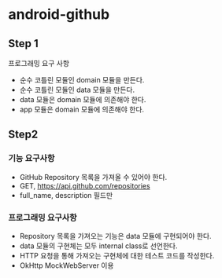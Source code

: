 # android-github

## Step 1
프로그래밍 요구 사항
- 순수 코틀린 모듈인 domain 모듈을 만든다.
- 순수 코틀린 모듈인 data 모듈을 만든다.
- data 모듈은 domain 모듈에 의존해야 한다.
- app 모듈은 domain 모듈에 의존해야 한다.

## Step2

### 기능 요구사항
- GitHub Repository 목록을 가져올 수 있어야 한다.
- GET, https://api.github.com/repositories
- full_name, description 필드만

### 프로그래밍 요구사항
- Repository 목록을 가져오는 기능은 data 모듈에 구현되어야 한다.
- data 모듈의 구현체는 모두 internal class로 선언한다.
- HTTP 요청을 통해 가져오는 구현체에 대한 테스트 코드를 작성한다.
- OkHttp MockWebServer 이용
